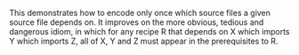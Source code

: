 This demonstrates how to encode only once which source files a given source file depends on.
It improves on the more obvious, tedious and dangerous idiom,
in which for any recipe R that depends on X which imports Y which imports Z,
all of X, Y and Z must appear in the prerequisites to R.

